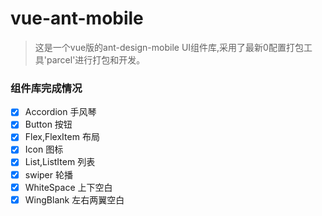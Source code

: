 # vue-ant-mobile

> 这是一个vue版的ant-design-mobile UI组件库,采用了最新0配置打包工具'parcel'进行打包和开发。

### 组件库完成情况

- [x] Accordion 手风琴
- [x] Button 按钮
- [x] Flex,FlexItem 布局
- [x] Icon 图标
- [x] List,ListItem 列表
- [x] swiper 轮播
- [x] WhiteSpace 上下空白
- [x] WingBlank 左右两翼空白